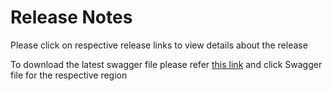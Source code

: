 Release Notes
=============

Please click on respective release links to view details about the release

To download the latest swagger file please refer [this link](./?path=docs/Support/user-manual.md) and click Swagger file for the respective region

